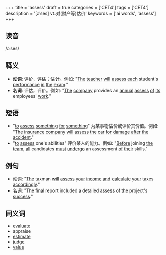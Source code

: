 +++
title = 'assess'
draft = true
categories = ['CET4']
tags = ['CET4']
description = '[əˈses] vt.对(财产等)估价'
keywords = ['ai words', 'assess']
+++

## 读音
/əˈses/

## 释义
- **动词**: 评价，评估；估计。例如: "[The](/post/the/) [teacher](/post/teacher/) [will](/post/will/) [assess](/post/assess/) [each](/post/each/) student's [performance](/post/performance/) [in](/post/in/) [the](/post/the/) [exam](/post/exam/)."
- **名词**: 评估，评价。例如: "[The](/post/the/) [company](/post/company/) provides an [annual](/post/annual/) [assess](/post/assess/) [of](/post/of/) [its](/post/its/) employees' [work](/post/work/)."

## 短语
- "[to](/post/to/) [assess](/post/assess/) [something](/post/something/) [for](/post/for/) [something](/post/something/)" 为某事物估价或评价其价值。例如: "[The](/post/the/) [insurance](/post/insurance/) [company](/post/company/) [will](/post/will/) [assess](/post/assess/) [the](/post/the/) [car](/post/car/) [for](/post/for/) [damage](/post/damage/) [after](/post/after/) [the](/post/the/) [accident](/post/accident/)."
- "[to](/post/to/) [assess](/post/assess/) one's abilities" 评价某人的能力。例如: "[Before](/post/before/) joining [the](/post/the/) [team](/post/team/), [all](/post/all/) candidates [must](/post/must/) [undergo](/post/undergo/) an assessment [of](/post/of/) [their](/post/their/) skills."

## 例句
- 动词: "[The](/post/the/) taxman [will](/post/will/) [assess](/post/assess/) [your](/post/your/) [income](/post/income/) [and](/post/and/) [calculate](/post/calculate/) [your](/post/your/) taxes [accordingly](/post/accordingly/)."
- 名词: "[The](/post/the/) [final](/post/final/) [report](/post/report/) included [a](/post/a/) detailed [assess](/post/assess/) [of](/post/of/) [the](/post/the/) project's [success](/post/success/)."

## 同义词
- [evaluate](/post/evaluate/)
- appraise
- [estimate](/post/estimate/)
- [judge](/post/judge/)
- [value](/post/value/)
